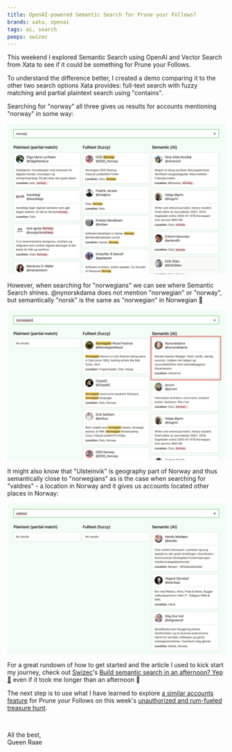 ```yaml
---
title: OpenAI-powered Semantic Search for Prune your Follows?
brands: xata, openai
tags: ai, search
peeps: swizec
---
```


This weekend I explored Semantic Search using OpenAI and Vector Search from Xata to see if it could be something for Prune your Follows.

To understand the difference better, I created a demo comparing it to the other two search options Xata provides: full-text search with fuzzy matching and partial plaintext search using "contains".

Searching for "norway" all three gives us results for accounts mentioning "norway" in some way:

![A search for "norway" gives results for all three types of search](./norway.png)

However, when searching for "norwegians" we can see where Semantic Search shines. @nynorskdama does not mention "norwegian" or "norway", but semantically "norsk" is the same as "norwegian" in Norwegian 🤯

![A search for "norwegians" gives results for all but plaintext type of search](./norwegians.png)

It might also know that "Ulsteinvik" is geography part of Norway and thus semantically close to "norwegians" as is the case when searching for "valdres" - a location in Norway and it gives us accounts located other places in Norway:

![A search for "valdres" gives results only for semantic stype of search](./valdres.png)

For a great rundown of how to get started and the article I used to kick start my journey, check out [Swizec](https://twitter.com/Swizec)'s [Build semantic search in an afternoon? Yep 🤯](https://swizec.com/blog/build-semantic-search-in-an-afternoon-yep/) even if it took me longer than an afternoon 😬

The next step is to use what I have learned to explore [a similar accounts feature](/emails/2023-03-25-similar-accounts) for Prune your Follows on this week's [unauthorized and rum-fueled treasure hunt](https://www.youtube.com/live/PmbSFeDzg0U).

&nbsp;

All the best,\
Queen Raae
